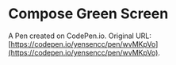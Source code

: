 # Compose Green Screen

A Pen created on CodePen.io. Original URL: [https://codepen.io/yensencc/pen/wvMKpVo](https://codepen.io/yensencc/pen/wvMKpVo).


